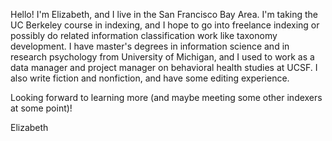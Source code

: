 Hello! I'm Elizabeth, and I live in the San Francisco Bay Area. I'm taking the UC Berkeley course in indexing, and I hope to go into freelance indexing or possibly do related information classification work like taxonomy development. I have master's degrees in information science and in research psychology from University of Michigan, and I used to work as a data manager and project manager on behavioral health studies at UCSF. I also write fiction and nonfiction, and have some editing experience.  
  
Looking forward to learning more (and maybe meeting some other indexers at some point)!  
  
Elizabeth